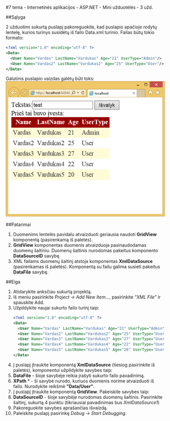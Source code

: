 ﻿#7 tema - Internetinės aplikacijos - ASP.NET - Mini užduotėlės - 3 užd.

##Sąlyga

2 užduotimi sukurtą puslapį pakoreguokite, kad puslapio apačioje rodytų lentelę, kurios turinys susidėtų iš failo Data.xml turinio. Failas būtų tokio formato:
```xml
<?xml version="1.0" encoding="utf-8" ?>
<Data>
  <User Name="Vardas" LastName="Vardukas" Age="21" UserType="Admin"/>
  <User Name="Vardas2" LastName="Vardukas2" Age="25" UserType="User"/>
</Data>
```
Galutinis puslapio vaizdas galėtų būti toks:
![Galimas puslapio vaizdas](https://raw.githubusercontent.com/niku-live/jpvs2015/master/07%20tema%20-%20Web%20-%20ASP.NET/Mini%20Problems/Vol7Ex3/example3.png)

##Patarimai

1. Duomenims lentelės pavidalu atvaizduoti geriausia naudoti **GridView** komponentą (pasirenkamą iš paletės).
2. **GridView** komponentas duomenis atvaizduoja pasinaudodamas duomenų šaltiniu. Duomenų šaltinis nurodomas pakeitus komponento **DataSourceID** savybę.
3. XML failams duomenų šaltinį atstoja komponentas **XmlDataSource** (pasirenkamas iš paletės). Komponentą su failu galima susieti pakeitus **DataFile** savybę.

##Eiga

1. Atidarykite anksčiau sukurtą projektą.
2. Iš meniu pasirinkite *Project -> Add New Item...*, pasirinkite *"XML File"* ir spauskite Add.
3. Užpildykite naujai sukurto failo turinį taip:
	```xml
	<?xml version="1.0" encoding="utf-8" ?>
	<Data>
	  <User Name="Vardas" LastName="Vardukas" Age="21" UserType="Admin"/>
	  <User Name="Vardas2" LastName="Vardukas2" Age="25" UserType="User"/>
	  <User Name="Vardas3" LastName="Vardukas3" Age="27" UserType="User"/>
	  <User Name="Vardas4" LastName="Vardukas4" Age="22" UserType="User"/>
	  <User Name="Vardas5" LastName="Vardukas5" Age="20" UserType="User"/>
	</Data>
	```
4. Į puslapį įtraukite komponentą **XmlDataSource** (tiesiog pasirinkite iš paletės), komponentui užpildykite savybes taip:
  1. **DataFile** - šioje savybėje reikia įrašyti sukurto failo pavadinimą.
  2. **XPath** * - ši savybė nurodo, kuriuos duomenis norime atvaizduoti iš failo. Nurodykite reikšmė **"Data/User"**.
5. Į puslapį įtraukite komponentą **GridView**. Pakeiskite savybes taip:
  1. **DataSourceID** - šioje savybėje nurodomas duomenų šaltinis. Pasirinkite šaltinį, sukurtą 4 punktu (tikriausiai pavadinimas bus *XmlDataSource1*)
  2. Pakoreguokite savybes aprašančias išvaizdą.
6. Paleiskite puslapį pasirinkę *Debug -> Start Debugging*.